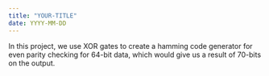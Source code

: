 ```yaml
---
title: "YOUR-TITLE"
date: YYYY-MM-DD
---
```


In this project, we use XOR gates to create a hamming code generator for even parity checking for 64-bit data, which would give us a result of 70-bits on the output.
